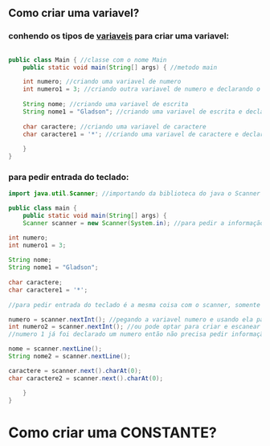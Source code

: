 ## Como criar uma variavel?

### conhendo os tipos de [variaveis](https://github.com/gladsonsimoes/ExerciciosDeExemplo_Java/tree/main/logica_de_programacao/variaveis///) para criar uma variavel:

~~~java

public class Main { //classe com o nome Main 
    public static void main(String[] args) { //metodo main 

    int numero; //criando uma variavel de numero
    int numero1 = 3; //criando outra variavel de numero e declarando o numero 3
  
    String nome; //criando uma variavel de escrita
    String nome1 = "Gladson"; //criando uma variavel de escrita e declarando a palavra Gladson
     
    char caractere; //criando uma variavel de caractere
    char caractere1 = '*'; //criando uma variavel de caractere e declarando o caractere *
     
    }
}
~~~
### para pedir entrada do teclado:
~~~java
import java.util.Scanner; //importando da biblioteca do java o Scanner

public class main {
    public static void main(String[] args) { 
    Scanner scanner = new Scanner(System.in); //para pedir a informação do teclado temos que usar o Scanner!

int numero;
int numero1 = 3; 
  
String nome;
String nome1 = "Gladson";
     
char caractere;
char caractere1 = '*';
      
//para pedir entrada do teclado é a mesma coisa com o scanner, somente o next é diferente dependendo do tipo da variavel!

numero = scanner.nextInt(); //pegando a variavel numero e usando ela para pedir informação do teclado
int numero2 = scanner.nextInt(); //ou pode optar para criar e escanear na mesma linha
//numero 1 já foi declarado um numero então não precisa pedir informação do teclado 

nome = scanner.nextLine();
String nome2 = scanner.nextLine();

caractere = scanner.next().charAt(0);
char caractere2 = scanner.next().charAt(0);

    }
}
~~~


# Como criar uma CONSTANTE?


